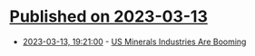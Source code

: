 # [Published on 2023-03-13](index.md)

* [2023-03-13, 19:21:00](https://news.slashdot.org/story/23/03/13/1733250/us-minerals-industries-are-booming?utm_source=rss1.0mainlinkanon&utm_medium=feed) - [US Minerals Industries Are Booming](https://news.slashdot.org/story/23/03/13/1733250/us-minerals-industries-are-booming?utm_source=rss1.0mainlinkanon&utm_medium=feed)
